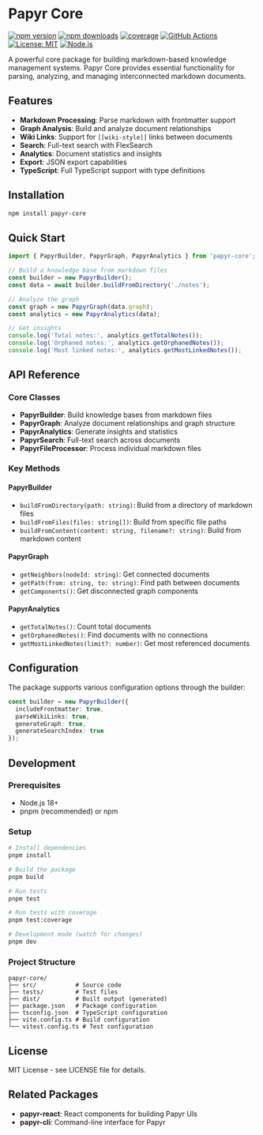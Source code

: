 # Papyr Core

[![npm version](https://img.shields.io/npm/v/papyr-core.svg)](https://www.npmjs.com/package/papyr-core)
[![npm downloads](https://img.shields.io/npm/dm/papyr-core.svg)](https://www.npmjs.com/package/papyr-core)
[![coverage](https://img.shields.io/badge/coverage-0%25-red?logo=vitest&style=flat)](https://github.com/Ray-kong/papyr-core)
[![GitHub Actions](https://img.shields.io/github/actions/workflow/status/Ray-kong/papyr-core/test-and-coverage.yml?branch=main)](https://github.com/Ray-kong/papyr-core/actions/workflows/test-and-coverage.yml)
[![License: MIT](https://img.shields.io/badge/License-MIT-yellow.svg)](https://opensource.org/licenses/MIT)
[![Node.js](https://img.shields.io/badge/node-%3E%3D18.0.0-brightgreen.svg)](https://nodejs.org/)

A powerful core package for building markdown-based knowledge management systems. Papyr Core provides essential functionality for parsing, analyzing, and managing interconnected markdown documents.

## Features

- **Markdown Processing**: Parse markdown with frontmatter support
- **Graph Analysis**: Build and analyze document relationships
- **Wiki Links**: Support for `[[wiki-style]]` links between documents
- **Search**: Full-text search with FlexSearch
- **Analytics**: Document statistics and insights
- **Export**: JSON export capabilities
- **TypeScript**: Full TypeScript support with type definitions

## Installation

```bash
npm install papyr-core
```

## Quick Start

```typescript
import { PapyrBuilder, PapyrGraph, PapyrAnalytics } from 'papyr-core';

// Build a knowledge base from markdown files
const builder = new PapyrBuilder();
const data = await builder.buildFromDirectory('./notes');

// Analyze the graph
const graph = new PapyrGraph(data.graph);
const analytics = new PapyrAnalytics(data);

// Get insights
console.log('Total notes:', analytics.getTotalNotes());
console.log('Orphaned notes:', analytics.getOrphanedNotes());
console.log('Most linked notes:', analytics.getMostLinkedNotes());
```

## API Reference

### Core Classes

- **PapyrBuilder**: Build knowledge bases from markdown files
- **PapyrGraph**: Analyze document relationships and graph structure
- **PapyrAnalytics**: Generate insights and statistics
- **PapyrSearch**: Full-text search across documents
- **PapyrFileProcessor**: Process individual markdown files

### Key Methods

#### PapyrBuilder
- `buildFromDirectory(path: string)`: Build from a directory of markdown files
- `buildFromFiles(files: string[])`: Build from specific file paths
- `buildFromContent(content: string, filename?: string)`: Build from markdown content

#### PapyrGraph
- `getNeighbors(nodeId: string)`: Get connected documents
- `getPath(from: string, to: string)`: Find path between documents
- `getComponents()`: Get disconnected graph components

#### PapyrAnalytics
- `getTotalNotes()`: Count total documents
- `getOrphanedNotes()`: Find documents with no connections
- `getMostLinkedNotes(limit?: number)`: Get most referenced documents

## Configuration

The package supports various configuration options through the builder:

```typescript
const builder = new PapyrBuilder({
  includeFrontmatter: true,
  parseWikiLinks: true,
  generateGraph: true,
  generateSearchIndex: true
});
```

## Development

### Prerequisites

- Node.js 18+
- pnpm (recommended) or npm

### Setup

```bash
# Install dependencies
pnpm install

# Build the package
pnpm build

# Run tests
pnpm test

# Run tests with coverage
pnpm test:coverage

# Development mode (watch for changes)
pnpm dev
```

### Project Structure

```
papyr-core/
├── src/           # Source code
├── tests/         # Test files
├── dist/          # Built output (generated)
├── package.json   # Package configuration
├── tsconfig.json  # TypeScript configuration
├── vite.config.ts # Build configuration
└── vitest.config.ts # Test configuration
```

## License

MIT License - see LICENSE file for details.

## Related Packages

- **papyr-react**: React components for building Papyr UIs
- **papyr-cli**: Command-line interface for Papyr
